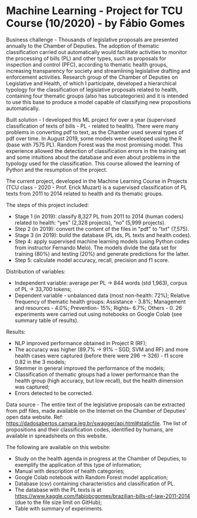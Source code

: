 # Machine Learning - Project for TCU Course (10/2020) - by Fábio Gomes
Business challenge - Thousands of legislative proposals are presented annually to the Chamber of Deputies. The adoption of thematic classification carried out automatically would facilitate activities to monitor the processing of bills (PL) and other types, such as proposals for inspection and control (PFC), according to thematic health groups, increasing transparency for society and streamlining legislative drafting and enforcement activities. Research group of the Chamber of Deputies on Legislative and Health, of which I participate, developed a hierarchical typology for the classification of legislative proposals related to health, containing four thematic groups (also has subcategories) and it is intended to use this base to produce a model capable of classifying new propositions automatically.

Built solution - I developed this ML project for over a year (supervised classification of texts of bills - PL - related to health). There were many problems in converting pdf to text, as the Chamber used several types of pdf over time. In August 2019, some models were developed using the R (base with 7575 PL). Random Forest was the most promising model. This experience allowed the detection of classification errors in the training set and some intuitions about the database and even about problems in the typology used for the classification. This course allowed the learning of Python and the resumption of the project.

The current project, developed in the Machine Learning Course in Projects (TCU class - 2020 - Prof. Erick Muzart) is a supervised classification of PL texts from 2011 to 2014 related to health and its thematic groups.

The steps of this project included:

- Stage 1 (in 2019): classify 8,327 PL from 2011 to 2014 (human coders) related to health: “yes” (2,328 projects), “no” (5,999 projects).
- Step 2 (in 2019): convert the content of the files in "pdf" to "txt" (7,575).
- Stage 3 (in 2019): build the database (PL ids, PL texts and health codes).
- Step 4: apply supervised machine learning models (using Python codes from instructor Fernando Melo).
The models divide the data set for training (80%) and testing (20%) and generate predictions for the latter.
- Step 5: calculate model accuracy, recall, precision and f1 score.

Distribution of variables:

- Independent variable: average per PL -> 844 words (std 1,963), corpus of PL -> 33,700 tokens;
- Dependent variable - unbalanced data (most non-health: 72%);
Relative frequency of thematic health groups: Assistance - 3.8%; Management and resources - 4.0%; Prevention- 15%; Rights- 6.7%; Others - 0.
26 experiments were carried out using notebooks on Google Colab (see summary table of results).

Results:

- NLP improved performance obtained in Project R (RF);
- The accuracy was higher (89.7% -> 91% - SGD, SVM and RF) and more health cases were captured (before there were 296 -> 326) - f1 score 0.82 in the 3 models;
- Stemmer in general improved the performance of the models;
- Classification of thematic groups had a lower performance than the health group (high accuracy, but low recall), but the health dimension was captured;
- Errors detected to be corrected.

Data source - The entire text of the legislative proposals can be extracted from pdf files, made available on the Internet on the Chamber of Deputies' open data website. Ref: https://dadosabertos.camara.leg.br/swagger/api.html#staticfile. The list of propositions and their classification codes, identified by humans, are available in spreadsheets on this website.

The following are available on this website:

- Study on the health agenda in progress at the Chamber of Deputies, to exemplify the application of this type of information;
- Manual with description of health categories;
- Google Colab notebook with Random Forest model application;
- Database (csv) containing characteristics and classification of PL.
- The database with the PL texts is at https://www.kaggle.com/fabiobcgomes/brazilian-bills-of-law-2011-2014 (due to the file size limit on GitHub);
- Table with summary of experiments.
